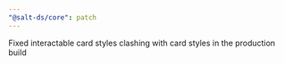 ```yaml
---
"@salt-ds/core": patch
---
```


Fixed interactable card styles clashing with card styles in the production build
